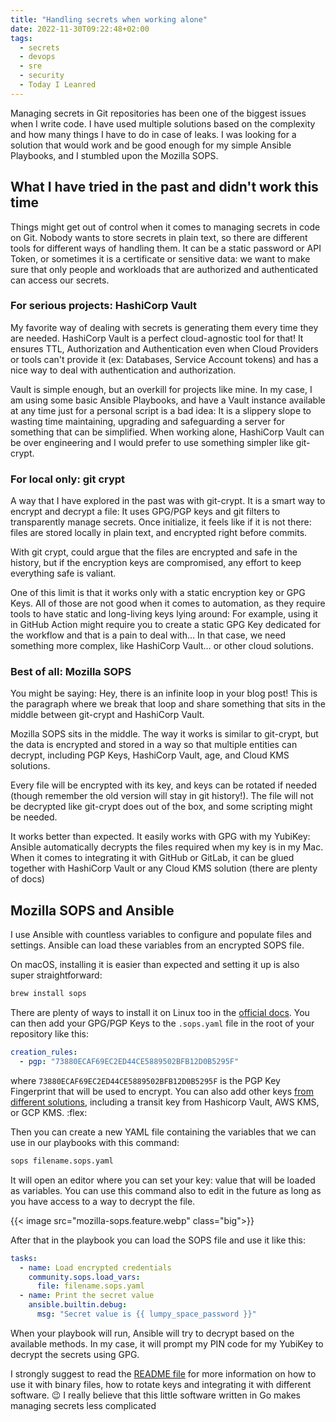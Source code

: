 ```yaml
---
title: "Handling secrets when working alone"
date: 2022-11-30T09:22:48+02:00
tags:
  - secrets
  - devops
  - sre
  - security
  - Today I Leanred
---
```

Managing secrets in Git repositories has been one of the biggest issues when
I write code. I have used multiple solutions based on the complexity and how 
many things I have to do in case of leaks. I was looking for a solution that 
would work and be good enough for my simple Ansible Playbooks, and I stumbled
upon the Mozilla SOPS.

<!--more-->

## What I have tried in the past and didn't work this time 

Things might get out of control when it comes to managing secrets in code on
Git. Nobody wants to store secrets in plain text, so there are different tools 
for different ways of handling them. It can be a static password or API Token, 
or sometimes it is a certificate or sensitive data: we want to make sure that 
only people and workloads that are authorized and authenticated can access our 
secrets.

### For serious projects: HashiCorp Vault

My favorite way of dealing with secrets is generating them every time they are 
needed. HashiCorp Vault is a perfect cloud-agnostic tool for that! It ensures 
TTL, Authorization and Authentication even when Cloud Providers or tools can't 
provide it (ex: Databases, Service Account tokens) and has a nice way to deal 
with authentication and authorization.

Vault is simple enough, but an overkill for projects like mine. In my case, I 
am using some basic  Ansible Playbooks, and have a Vault instance available at 
any time just for a personal script is a bad idea: It is a slippery slope to 
wasting time maintaining, upgrading and safeguarding a server for something 
that can be simplified. When working alone, HashiCorp  Vault can be over 
engineering and I would prefer to use something simpler like git-crypt.

### For local only: git crypt
A way that I have explored in the past was with git-crypt. It is a smart way to
encrypt and decrypt a file: It uses GPG/PGP keys and git filters to 
transparently manage secrets. Once initialize, it feels like if it is not 
there: files are stored locally in plain text, and encrypted right before 
commits.

With git crypt, could argue that the files are encrypted and safe in the 
history, but if the encryption keys are compromised, any effort to keep 
everything safe is valiant. 

One of this limit is that it works only with a static encryption key or GPG 
Keys. All of those are not good when it comes to automation, as they require 
tools to have static and long-living keys lying around: For example, using it in
GitHub Action might require you to create a static GPG Key dedicated for the 
workflow and that is a pain to deal with… In that case, we need something more 
complex, like HashiCorp Vault… or other cloud solutions.

### Best of all: Mozilla SOPS
You might be saying: Hey, there is an infinite loop in your blog post! This is 
the paragraph where we break that loop and share something that sits in the 
middle between git-crypt and HashiCorp Vault.

Mozilla SOPS sits in the middle. The way it works is similar to git-crypt, but 
the data is encrypted and stored in a way so that multiple entities can decrypt, 
including PGP Keys, HashiCorp Vault, age, and Cloud KMS solutions.

Every file will be encrypted with its key, and keys can be rotated if needed 
(though remember the old version will stay in git history!). The file will not 
be decrypted like git-crypt does out of the box, and some scripting might be 
needed.

It works better than expected. It easily works with GPG with my YubiKey: 
Ansible automatically decrypts the files required when my key is in my Mac. 
When it comes to integrating it with GitHub or GitLab, it can be glued together 
with HashiCorp Vault or any Cloud KMS solution (there are plenty of docs)

## Mozilla SOPS and Ansible
I use Ansible with countless variables to configure and populate files and 
settings. Ansible can load these variables from an encrypted SOPS file.

On macOS, installing it is easier than expected and setting it up is also super 
straightforward:

```bash
brew install sops
```

There are plenty of ways to install it on Linux too in the 
[official docs](https://github.com/mozilla/sops#download). You can then add 
your GPG/PGP Keys to the `.sops.yaml` file in the root of your repository like 
this:

```yaml
creation_rules:
  - pgp: "73880ECAF69EC2ED44CE5889502BFB12D0B5295F"
````

where `73880ECAF69EC2ED44CE5889502BFB12D0B5295F` is the PGP Key Fingerprint that
will be used to encrypt. You can also add other keys 
[from different solutions](https://github.com/mozilla/sops#using-sops-yaml-conf-to-select-kms-pgp-for-new-files),
including a transit key from Hashicorp Vault, AWS KMS, or GCP KMS. :flex:

Then you can create a new YAML file containing the variables that we can use in 
our playbooks with this command:

```bash
sops filename.sops.yaml
```

It will open an editor where you can set your key: value that will be loaded as 
variables. You can use this command also to edit in the future as long as you
have access to a way to decrypt the file.

{{< image src="mozilla-sops.feature.webp" class="big">}}

After that in the playbook you can load the SOPS file and use it like this:

```yaml
tasks:
  - name: Load encrypted credentials
    community.sops.load_vars:
      file: filename.sops.yaml
  - name: Print the secret value
    ansible.builtin.debug:
      msg: "Secret value is {{ lumpy_space_password }}"
```

When your playbook will run, Ansible will try to decrypt based on the available 
methods. In my case, it will prompt my PIN code for my YubiKey to decrypt the 
secrets using GPG.

I strongly suggest to read the 
[README file](https://github.com/mozilla/sops#readme) 
for more information on how to use it with binary files, how to rotate keys 
and integrating it with different software. :wink: I really believe that this
little software written in Go makes managing secrets less complicated
